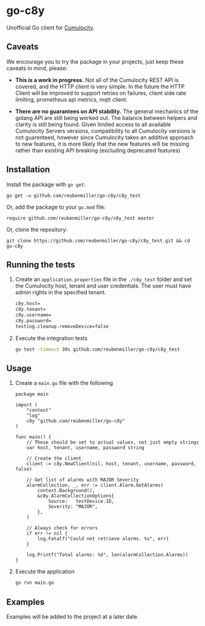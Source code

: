 # go-c8y

Unofficial Go client for [Cumulocity](http://cumulocity.com/guides/reference/rest-implementation/).

## Caveats

We encourage you to try the package in your projects, just keep these caveats in mind, please:

* **This is a work in progress.** Not all of the Cumulocity REST API is covered, and the HTTP client is very simple. In the future the HTTP Client will be improved to support retries on failures, client side rate limiting, prometheus api metrics, mqtt client.

* **There are no guarantees on API stability.** The general mechanics of the golang API are still being worked out. The balance between helpers and clarity is still being found. Given limited access to all available Cumulocity Servers versions, compatibility to all Cumulocity versions is not guarenteed, however since Cumulocity takes an additive approach to new features, it is more likely that the new features will be missing rather than existing API breaking (excluding deprecated features)



## Installation

Install the package with `go get`:

    go get -u github.com/reubenmiller/go-c8y/c8y_test

Or, add the package to your `go.mod` file:

    require github.com/reubenmiller/go-c8y/c8y_test master

Or, clone the repository:

    git clone https://github.com/reubenmiller/go-c8y/c8y_test.git && cd go-c8y


## Running the tests

1. Create an `application.properties` file in the `./c8y_test` folder and set the Cumulocity host, tenant and user credentials. The user must have admin rights in the specified tenant.

    ```sh
    c8y.host=
    c8y.tenant=
    c8y.username=
    c8y.password=
    testing.cleanup.removeDevice=false
    ```

2. Execute the integration tests

    ```sh
    go test -timeout 30s github.com/reubenmiller/go-c8y/c8y_test
    ```

## Usage

1. Create a `main.go` file with the following

    ```golang
    package main

    import (
        "context"
        "log"
        c8y "github.com/reubenmiller/go-c8y"
    )

    func main() {
        // These should be set to actual values, not just empty strings
        var host, tenant, username, password string

        // Create the client
        client := c8y.NewClient(nil, host, tenant, username, password, false)

        // Get list of alarms with MAJOR Severity
        alarmCollection, _, err := client.Alarm.GetAlarms(
            context.Background(),
            &c8y.AlarmCollectionOptions{
                Source:   testDevice.ID,
                Severity: "MAJOR",
            },
        )

        // Always check for errors
        if err != nil {
            log.Fatalf("Could not retrieve alarms. %s", err)
        }

        log.Printf("Total alarms: %d", len(alarmCollection.Alarms))
    }
    ```

2. Execute the application

    ```sh
    go run main.go
    ```

## Examples

Examples will be added to the project at a later date.
